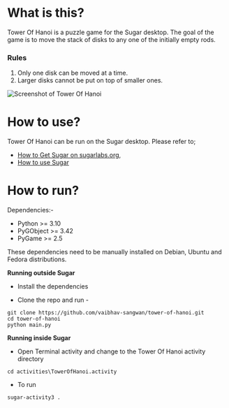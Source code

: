 What is this?
=============

Tower Of Hanoi is a puzzle game for the Sugar desktop. The goal of the game is to move the stack of disks to any one of the initially empty rods.

### Rules
1. Only one disk can be moved at a time.
2. Larger disks cannot be put on top of smaller ones.

![Screenshot of Tower Of Hanoi](https://github.com/vaibhav-sangwan/tower-of-hanoi/assets/94783049/1ac1387f-6105-4775-b8a0-79dab212c2e2)

How to use?
===========

Tower Of Hanoi can be run on the Sugar desktop.  Please refer to;

* [How to Get Sugar on sugarlabs.org](https://sugarlabs.org/),
* [How to use Sugar](https://help.sugarlabs.org/)

How to run?
=================

Dependencies:- 
- Python >= 3.10
- PyGObject >= 3.42
- PyGame >= 2.5
  
These dependencies need to be manually installed on Debian, Ubuntu and Fedora distributions.


**Running outside Sugar**


- Install the dependencies

- Clone the repo and run -
```
git clone https://github.com/vaibhav-sangwan/tower-of-hanoi.git
cd tower-of-hanoi
python main.py
```

**Running inside Sugar**

- Open Terminal activity and change to the Tower Of Hanoi activity directory
```
cd activities\TowerOfHanoi.activity
```
- To run
```
sugar-activity3 .
```
